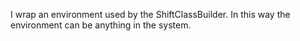 I wrap an environment used by the ShiftClassBuilder. 
In this way the environment can be anything in the system. 